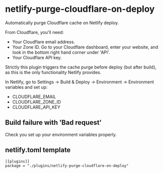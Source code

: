 # netlify-purge-cloudflare-on-deploy
Automatically purge Cloudflare cache on Netlify deploy.

From Cloudflare, you'll need:
* Your Cloudflare email address.
* Your Zone ID. Go to your Cloudflare dashboard, enter your website, and look in the bottom right hand corner under 'API'.
* Your Cloudflare API key.

Strictly this plugin triggers the cache purge before deploy (but after build), as this is the only functionality Netlify provides.

In Netlify, go to Settings -> Build & Deploy -> Environment -> Environment variables and set up:
* CLOUDFLARE_EMAIL
* CLOUDFLARE_ZONE_ID
* CLOUDFLARE_API_KEY

## Build failure with 'Bad request'

Check you set up your environment variables properly.

## netlify.toml template

    [[plugins]]
    package = "./plugins/netlify-purge-cloudflare-on-deploy"
